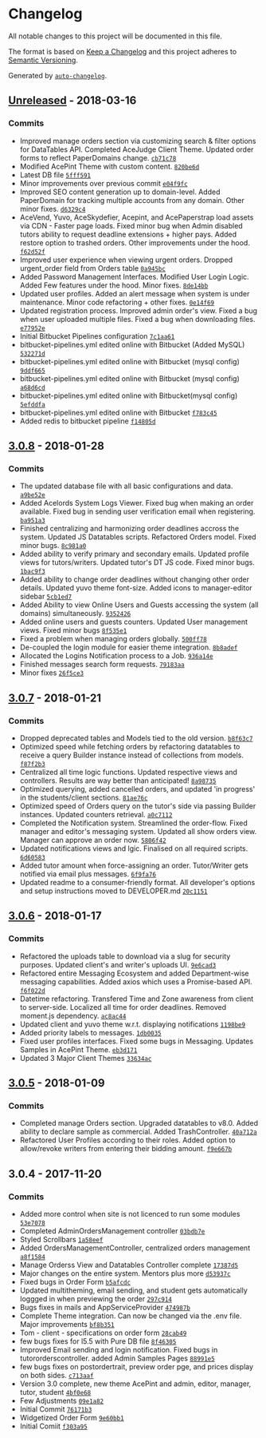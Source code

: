 # Changelog
All notable changes to this project will be documented in this file.

The format is based on [Keep a Changelog](http://keepachangelog.com/en/1.0.0/)
and this project adheres to [Semantic Versioning](http://semver.org/spec/v2.0.0.html).

Generated by [`auto-changelog`](https://github.com/CookPete/auto-changelog).

## [Unreleased](https://bitbucket.org/teamlexx/yuvo_bids/compare/HEAD%0D3.0.8) - 2018-03-16
### Commits
- Improved manage orders section via customizing search &amp; filter options for DataTables API. Completed AceJudge Client Theme. Updated order forms to reflect PaperDomains change. [`cb71c78`](https://bitbucket.org/teamlexx/yuvo_bids/commits/cb71c7838de8f8d034b632444d121bd3ccc08e30)
- Modified AcePint Theme with custom content. [`820be6d`](https://bitbucket.org/teamlexx/yuvo_bids/commits/820be6df158d6a6994bc5eaed6f6cbe278cf424c)
- Latest DB file [`5fff591`](https://bitbucket.org/teamlexx/yuvo_bids/commits/5fff5912550306b984b4a0bd2fe9582f00320e0b)
- Minor improvements over previous commit [`e04f9fc`](https://bitbucket.org/teamlexx/yuvo_bids/commits/e04f9fcacbe1fe0035f90139192f87c002ac0b3e)
- Improved SEO content generation up to domain-level. Added PaperDomain for tracking multiple accounts from any domain. Other minor fixes. [`d6329c4`](https://bitbucket.org/teamlexx/yuvo_bids/commits/d6329c4cb77917ecb3bd28f4cb7d5cef17c112d7)
- AceVend, Yuvo, AceSkydefier, Acepint, and AcePaperstrap load assets via CDN - Faster page loads. Fixed minor bug when Admin disabled tutors ability to request deadline extensions + higher pays. Added restore option to trashed orders. Other improvements under the hood. [`f62d52f`](https://bitbucket.org/teamlexx/yuvo_bids/commits/f62d52f062e03abf85c1d9cf19165ab1da060769)
- Improved user experience when viewing urgent orders. Dropped urgent_order field from Orders table [`0a945bc`](https://bitbucket.org/teamlexx/yuvo_bids/commits/0a945bc66e5b16dba6f653f61e28ea21d1bc9edd)
- Added Password Management Interfaces. Modified User Login Logic. Added Few features under the hood. Minor fixes. [`8de14bb`](https://bitbucket.org/teamlexx/yuvo_bids/commits/8de14bb5ad4ed2b19765059186b0408c8b25f51f)
- Updated user profiles. Added an alert message when system is under maintenance. Minor code refactoring + other fixes. [`0e14f69`](https://bitbucket.org/teamlexx/yuvo_bids/commits/0e14f69b5ada09378ae14af51170f703d8b2b41e)
- Updated registration process. Improved admin order&#x27;s view. Fixed a bug when user uploaded multiple files. Fixed a bug when downloading files. [`e77952e`](https://bitbucket.org/teamlexx/yuvo_bids/commits/e77952e55bc577d2079280b59b508e42babeff38)
- Initial Bitbucket Pipelines configuration [`7c1aa61`](https://bitbucket.org/teamlexx/yuvo_bids/commits/7c1aa612cd359be72603db019f1a39b90dbaeecf)
- bitbucket-pipelines.yml edited online with Bitbucket (Added MySQL) [`532271d`](https://bitbucket.org/teamlexx/yuvo_bids/commits/532271d1c47c4589784a7a2302f7c7283ab07c9c)
- bitbucket-pipelines.yml edited online with Bitbucket (mysql config) [`9ddf665`](https://bitbucket.org/teamlexx/yuvo_bids/commits/9ddf6657f66f336951a84f6111562f39928c9c50)
- bitbucket-pipelines.yml edited online with Bitbucket (mysql config) [`a68d6cd`](https://bitbucket.org/teamlexx/yuvo_bids/commits/a68d6cd984c047c5145574f4dade40c5c002b7e4)
- bitbucket-pipelines.yml edited online with Bitbucket(mysql config) [`5efddfa`](https://bitbucket.org/teamlexx/yuvo_bids/commits/5efddfa5102e9984ff62d250916ff855e1686c55)
- bitbucket-pipelines.yml edited online with Bitbucket [`f783c45`](https://bitbucket.org/teamlexx/yuvo_bids/commits/f783c451d00b7d41c4969f2fd2699a81a91e0d23)
- Added redis to bitbucket pipeline [`f14805d`](https://bitbucket.org/teamlexx/yuvo_bids/commits/f14805dc87bccdcd45381ef074a256ae7c9f7ce2)

## [3.0.8](https://bitbucket.org/teamlexx/yuvo_bids/compare/3.0.8%0D3.0.7) - 2018-01-28
### Commits
- The updated database file with all basic configurations and data. [`a9be52e`](https://bitbucket.org/teamlexx/yuvo_bids/commits/a9be52e3131443579cd1e7b915e5ac14cc65db3c)
- Added Acelords System Logs Viewer. Fixed bug when making an order available. Fixed bug in sending user verification email when registering. [`ba951a3`](https://bitbucket.org/teamlexx/yuvo_bids/commits/ba951a39b6b47fc1cdc9486de0e79f17dcd21570)
- Finished centralizing and harmonizing order deadlines accross the system. Updated JS Datatables scripts. Refactored Orders model. Fixed minor bugs. [`8c981a0`](https://bitbucket.org/teamlexx/yuvo_bids/commits/8c981a05851889f35f14ca40a789b90e90349c1d)
- Added ability to verify primary and secondary emails. Updated profile views for tutors/writers. Updated tutor&#x27;s DT JS code. Fixed minor bugs. [`1bac9f3`](https://bitbucket.org/teamlexx/yuvo_bids/commits/1bac9f32dd3f33c94ec0292b9bf272c164432ba2)
- Added ability to change order deadlines without changing other order details. Updated yuvo theme font-size. Added icons to manager-editor sidebar [`5cb1ed7`](https://bitbucket.org/teamlexx/yuvo_bids/commits/5cb1ed726683975237bd2c0b5a24552e8f0dc3ae)
- Added Ability to view Online Users and Guests accessing the system (all domains) simultaneously. [`9352426`](https://bitbucket.org/teamlexx/yuvo_bids/commits/9352426107e0ad1934a413b420f4cad6203df5d9)
- Added online users and guests counters. Updated User management views. Fixed minor bugs [`8f535e1`](https://bitbucket.org/teamlexx/yuvo_bids/commits/8f535e152d343b953252c965f4f1d7ad61397292)
- Fixed a problem when managing orders globally. [`500ff78`](https://bitbucket.org/teamlexx/yuvo_bids/commits/500ff786f0a0f0e8386be97eb46c7c3f9e4ea8fd)
- De-coupled the login module for easier theme integration. [`8b8adef`](https://bitbucket.org/teamlexx/yuvo_bids/commits/8b8adeff4156f1b999464a7d55659e362b46bd5e)
- Allocated the Logins Notification process to a Job. [`936a14e`](https://bitbucket.org/teamlexx/yuvo_bids/commits/936a14e38f926c2bcc1b8fcb86b417dfb89d66a5)
- Finished messages search form requests. [`79183aa`](https://bitbucket.org/teamlexx/yuvo_bids/commits/79183aa8ebf02da2f0fae82da4a0ab29861f46e8)
- Minor fixes [`26f5ce3`](https://bitbucket.org/teamlexx/yuvo_bids/commits/26f5ce3c4a3cb386364b6acd1de6ccd1b7abf81d)

## [3.0.7](https://bitbucket.org/teamlexx/yuvo_bids/compare/3.0.7%0D3.0.6) - 2018-01-21
### Commits
- Dropped deprecated tables and Models tied to the old version. [`b8f63c7`](https://bitbucket.org/teamlexx/yuvo_bids/commits/b8f63c725ce3093dc70c8f10fc044ad0de632940)
- Optimized speed while fetching orders by refactoring datatables to receive a query Builder instance instead of collections from models. [`f87f2b3`](https://bitbucket.org/teamlexx/yuvo_bids/commits/f87f2b3ce78e467e7f054d68cf079d3cae05eb62)
- Centralized all time logic functions. Updated respective views and controllers. Results are way better than anticipated! [`8a98735`](https://bitbucket.org/teamlexx/yuvo_bids/commits/8a98735ba1f6522b1c516ccbd14221442d3a3bbd)
- Optimized querying, added cancelled orders, and updated &#x27;in progress&#x27; in the students/client sections. [`81ae76c`](https://bitbucket.org/teamlexx/yuvo_bids/commits/81ae76c76b9e2a47ba2bd84261bc5e4b25f3fd63)
- Optimized speed of Orders query on the tutor&#x27;s side via passing Builder instances. Updated counters retrieval. [`a0c7112`](https://bitbucket.org/teamlexx/yuvo_bids/commits/a0c711298aedf329a02eaa9931d695b536d00597)
- Completed the Notification system. Streamlined the order-flow. Fixed manager and editor&#x27;s messaging system. Updated all show orders view. Manager can approve an order now. [`5806f42`](https://bitbucket.org/teamlexx/yuvo_bids/commits/5806f428e51b53fb92fd350d43ef1b08da6ec4e2)
- Updated notifications views and lgic. Finalised on all required scripts. [`6d60583`](https://bitbucket.org/teamlexx/yuvo_bids/commits/6d6058382f3ef9581ee5d2f24ea07059d6b79bf0)
- Added tutor amount when force-assigning an order. Tutor/Writer gets notified via email plus messages. [`6f9fa76`](https://bitbucket.org/teamlexx/yuvo_bids/commits/6f9fa76bbc939d65608c1faf982f74d0427bb9df)
- Updated readme to a consumer-friendly format. All developer&#x27;s options and setup instructions moved to DEVELOPER.md [`20c1151`](https://bitbucket.org/teamlexx/yuvo_bids/commits/20c115105de775371534fc7e9c78ef57175de359)

## [3.0.6](https://bitbucket.org/teamlexx/yuvo_bids/compare/3.0.6%0D3.0.5) - 2018-01-17
### Commits
- Refactored the uploads table to download via a slug for security purposes. Updated client&#x27;s and writer&#x27;s uploads UI. [`9e6cad3`](https://bitbucket.org/teamlexx/yuvo_bids/commits/9e6cad32e77ca43d83b83f4609ada43420db1747)
- Refactored entire Messaging Ecosystem and added Department-wise messaging capabilities. Added axios which uses a Promise-based API. [`f6f022d`](https://bitbucket.org/teamlexx/yuvo_bids/commits/f6f022d1410473e2bed4d0dfa27ccaacbd8c6ba0)
- Datetime refactoring. Transfered Time and Zone awareness from client to server-side. Localized all time for order deadlines. Removed moment.js dependency. [`ac8ac44`](https://bitbucket.org/teamlexx/yuvo_bids/commits/ac8ac44284616c67aa0be7204b3b950a65bbb42d)
- Updated client and yuvo theme w.r.t. displaying notifications [`1198be9`](https://bitbucket.org/teamlexx/yuvo_bids/commits/1198be9e454ee80ed69dab13586a4047856216b7)
- Added priority labels to messages. [`1db0035`](https://bitbucket.org/teamlexx/yuvo_bids/commits/1db0035adb842eb999aa7d0693b4a7cd0c25686d)
- Fixed user profiles interfaces. Fixed some bugs in Messaging. Updates Samples in AcePint Theme. [`eb3d171`](https://bitbucket.org/teamlexx/yuvo_bids/commits/eb3d1719c99e6baf59214f2816d38ab1e4cd643c)
- Updated 3 Major Client Themes [`33634ac`](https://bitbucket.org/teamlexx/yuvo_bids/commits/33634ac9f8471219693227190d41b3aa2868c0ab)

## [3.0.5](https://bitbucket.org/teamlexx/yuvo_bids/compare/3.0.5%0D3.0.4) - 2018-01-09
### Commits
- Completed manage Orders section. Upgraded datatables to v8.0. Added ability to declare sample as commercial. Added TrashController. [`40a712a`](https://bitbucket.org/teamlexx/yuvo_bids/commits/40a712a591a4a336f8927c3b54d38ad883871d98)
- Refactored User Profiles according to their roles. Added option to allow/revoke writers from entering their bidding amount. [`f9e667b`](https://bitbucket.org/teamlexx/yuvo_bids/commits/f9e667b3d6a29a4cd213a6fc5da94181a441b603)

## 3.0.4 - 2017-11-20
### Commits
- Added more control when site is not licenced to run some modules [`53e7078`](https://bitbucket.org/teamlexx/yuvo_bids/commits/53e70785fab5e431de9f94c10de36d621dc12a43)
- Completed AdminOrdersManagement controller [`03bdb7e`](https://bitbucket.org/teamlexx/yuvo_bids/commits/03bdb7e3b786419b39cf2905fa38a3c8a444fce4)
- Styled Scrollbars [`1a58eef`](https://bitbucket.org/teamlexx/yuvo_bids/commits/1a58eefea0f9b426ae6994cffc2ffe1f5b534aa1)
- Added OrdersManagementController, centralized orders management [`a8f1584`](https://bitbucket.org/teamlexx/yuvo_bids/commits/a8f158465c26f4ffdddef1bac1231d6890f49e79)
- Manage Orderss View and Datatables Controller complete [`17387d5`](https://bitbucket.org/teamlexx/yuvo_bids/commits/17387d56bc51231d50a20f90d874337faad5a9d2)
- Major changes on the entire system. Mentors plus more [`d53937c`](https://bitbucket.org/teamlexx/yuvo_bids/commits/d53937c1a1eabfce8676860d43e203667b6a420f)
- Fixed bugs in Order Form [`b5afcdc`](https://bitbucket.org/teamlexx/yuvo_bids/commits/b5afcdc9b982eb7e67fbd5f6cbef0c65804359cd)
- Updated multitheming, email sending, and student gets automatically loggged in when previewing the order [`297c914`](https://bitbucket.org/teamlexx/yuvo_bids/commits/297c91499ac3f468917ec5aa2c0b45428ff6c0e6)
- Bugs fixes in mails and AppServiceProvider [`474987b`](https://bitbucket.org/teamlexx/yuvo_bids/commits/474987baf5ec3baa4dcd6bda53f12e26d635b669)
- Complete Theme integration. Can now be changed via the .env file. Major improvements [`bf8b351`](https://bitbucket.org/teamlexx/yuvo_bids/commits/bf8b351f7a03067b7de14eaa59ee872b9ea28855)
- Tom - client - specifications on order form [`28cab49`](https://bitbucket.org/teamlexx/yuvo_bids/commits/28cab49906482f89aabb376aa3f2aad3a0827b0a)
- few bugs fixes for l5.5 with Pure DB file [`8f46305`](https://bitbucket.org/teamlexx/yuvo_bids/commits/8f46305c2c5a5165edf14cd3ff08da1d162589bf)
- Improved Email sending and login notification. Fixed bugs in tutororderscontroller. added Admin Samples Pages [`88991e5`](https://bitbucket.org/teamlexx/yuvo_bids/commits/88991e51404d3d2fc52c3d09445bd04b64ff9e2d)
- few bugs fixes on postordertrait, preview order pge, and prices display on both sides. [`c713aaf`](https://bitbucket.org/teamlexx/yuvo_bids/commits/c713aaff69b24a39b6763818297123b282e87718)
- Version 3.0 complete, new theme AcePint and admin, editor, manager, tutor, student [`4bf0e68`](https://bitbucket.org/teamlexx/yuvo_bids/commits/4bf0e6875b5950d16b491666465a8ce553d9d00c)
- Few Adjustments [`09e1a82`](https://bitbucket.org/teamlexx/yuvo_bids/commits/09e1a820c6bb3f727936a9c9849457a2ac126747)
- Initial Commit [`76171b3`](https://bitbucket.org/teamlexx/yuvo_bids/commits/76171b3b9aba15bc5c94e9e71f9628e83bdf5391)
- Widgetized Order Form [`9e60bb1`](https://bitbucket.org/teamlexx/yuvo_bids/commits/9e60bb166e5f862a006420bd7bfc62e310f2fec2)
- Initial Comiit [`f303a95`](https://bitbucket.org/teamlexx/yuvo_bids/commits/f303a959b64764d7a27acd14c9db002d0082c615)

